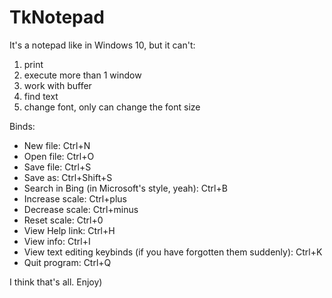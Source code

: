# TkNotepad

It's a notepad like in Windows 10, but it can't:
1) print
2) execute more than 1 window
3) work with buffer
4) find text
5) change font, only can change the font size

Binds:
- New file: Ctrl+N
- Open file: Ctrl+O
- Save file: Ctrl+S
- Save as: Ctrl+Shift+S
- Search in Bing (in Microsoft's style, yeah): Ctrl+B
- Increase scale: Ctrl+plus
- Decrease scale: Ctrl+minus
- Reset scale: Ctrl+0
- View Help link: Ctrl+H
- View info: Ctrl+I
- View text editing keybinds (if you have forgotten them suddenly): Ctrl+K
- Quit program: Ctrl+Q

I think that's all.
Enjoy)
